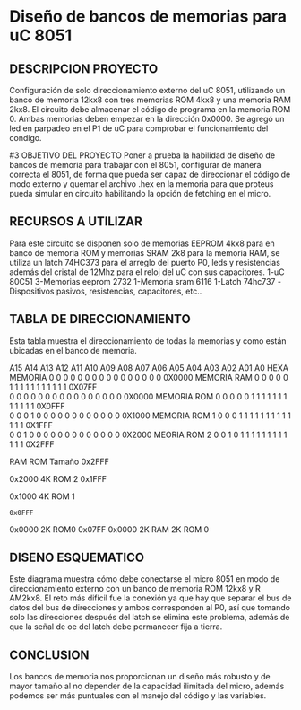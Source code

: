 
# Diseño de bancos de memorias para uC 8051
## DESCRIPCION PROYECTO
Configuración de solo direccionamiento externo del uC 8051, utilizando un banco de memoria 12kx8 con tres memorias ROM 4kx8 y una memoria RAM 2kx8. El circuito debe almacenar el código de programa en la memoria ROM 0. Ambas memorias deben empezar en la dirección 0x0000. Se agregó un led en parpadeo en el P1 de uC para comprobar el funcionamiento del condigo. 

#3 OBJETIVO DEL PROYECTO
Poner a prueba la habilidad de diseño de bancos de memoria para trabajar con el 8051, configurar de manera correcta el 8051, de forma  que pueda ser capaz de direccionar el código de modo externo y  quemar el archivo  .hex en la memoria para que proteus pueda simular en circuito habilitando la opción de fetching en el micro.

## RECURSOS A UTILIZAR
Para este circuito se disponen solo de memorias EEPROM 4kx8 para en banco de memoria ROM y memorias SRAM 2k8 para la memoria RAM, se utiliza un latch 74HC373 para el arreglo del puerto P0, leds y resistencias además del cristal de 12Mhz para el reloj del uC con sus capacitores.
1-uC 80C51
3-Memorias eeprom 2732
1-Memoria sram 6116
1-Latch 74hc737
-Dispositivos pasivos, resistencias, capacitores, etc..

## TABLA DE DIRECCIONAMIENTO 
Esta tabla muestra el direccionamiento de todas la memorias y como están ubicadas en el banco de memoria.

A15	A14	A13	A12	A11	A10	A09	A08	A07	A06	A05	A04	A03	A02	A01	A0	HEXA	MEMORIA
0	0	0	0	0	0	0	0	0	0	0	0	0	0	0	0	0X0000	MEMORIA
RAM
0	0	0	0	0	1	1	1	1	1	1	1	1	1	1	1	0X07FF	
0	0	0	0	0	0	0	0	0	0	0	0	0	0	0	0	0X0000	MEMORIA
ROM 0
0	0	0	0	1	1	1	1	1	1	1	1	1	1	1	1	0X0FFF	
0	0	0	1	0	0	0	0	0	0	0	0	0	0	0	0	0X1000	MEMORIA
ROM 1
0	0	0	1	1	1	1	1	1	1	1	1	1	1	1	1	0X1FFF	
0	0	1	0	0	0	0	0	0	0	0	0	0	0	0	0	0X2000	MEORIA 
ROM 2
0	0	1	0	1	1	1	1	1	1	1	1	1	1	1	1	0X2FFF	


RAM	ROM	Tamaño
	0x2FFF

0x2000	4K
ROM 2
	0x1FFF

0x1000	4K
ROM 1

	0x0FFF

0x0000	2K
ROM0
0x07FF
0x0000		2K
RAM	2K
ROM 0


## DISENO ESQUEMATICO
Este diagrama muestra cómo debe conectarse el micro 8051 en modo de direccionamiento externo con un banco de memoria ROM 12kx8 y R AM2kx8. El reto más difícil fue la conexión ya que hay que separar el bus de datos del bus de direcciones y ambos corresponden al P0, así que tomando solo las direcciones después del latch se elimina este problema, además de que la señal de oe del latch debe permanecer fija a tierra.



## CONCLUSION
Los bancos de memoria nos proporcionan un diseño más robusto y de mayor tamaño al no depender de la capacidad ilimitada del micro, además podemos ser más puntuales con el manejo del código y las variables.
